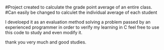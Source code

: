 #Project created to calculate the grade point average of an entire class.
#Can easily be changed to calculet the individual average of each student

I develoepd it as an evaluation method solving a problem passed by an experienced programmer in order to verify my learning in C
feel free to use this code to study and even modify it.

thank you very much and good studies.
